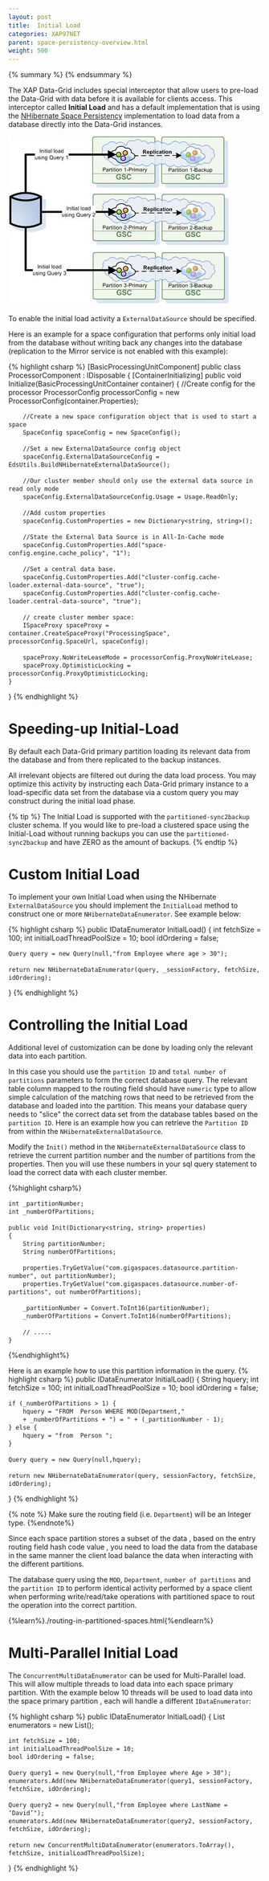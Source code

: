 ```yaml
---
layout: post
title:  Initial Load
categories: XAP97NET
parent: space-persistency-overview.html
weight: 500
---
```



{% summary  %} {% endsummary %}



The XAP Data-Grid includes special interceptor that allow users to pre-load the Data-Grid with data before it is available for clients access. This interceptor called **Initial Load** and has a default implementation that is using the [NHibernate Space Persistency](./hibernate-space-persistency.html) implementation to load data from a database directly into the Data-Grid instances.

![eds_initial_load.jpg](/attachment_files/eds_initial_load.jpg)

To enable the initial load activity a `ExternalDataSource` should be specified.

Here is an example for a space configuration that performs only initial load from the database without writing back any changes into the database (replication to the Mirror service is not enabled with this example):

{% highlight csharp %}
[BasicProcessingUnitComponent]
public class ProcessorComponent : IDisposable
{
	[ContainerInitializing]
	public void Initialize(BasicProcessingUnitContainer container)
	{
		//Create config for the processor
		ProcessorConfig processorConfig = new ProcessorConfig(container.Properties);

		//Create a new space configuration object that is used to start a space
		SpaceConfig spaceConfig = new SpaceConfig();

		//Set a new ExternalDataSource config object
		spaceConfig.ExternalDataSourceConfig = EdsUtils.BuildNHibernateExternalDataSource();

		//Our cluster member should only use the external data source in read only mode
		spaceConfig.ExternalDataSourceConfig.Usage = Usage.ReadOnly;

		//Add custom properties
		spaceConfig.CustomProperties = new Dictionary<string, string>();

		//State the External Data Source is in All-In-Cache mode
		spaceConfig.CustomProperties.Add("space-config.engine.cache_policy", "1");

		//Set a central data base.
		spaceConfig.CustomProperties.Add("cluster-config.cache-loader.external-data-source", "true");
		spaceConfig.CustomProperties.Add("cluster-config.cache-loader.central-data-source", "true");

		// create cluster member space:
		ISpaceProxy spaceProxy = container.CreateSpaceProxy("ProcessingSpace", processorConfig.SpaceUrl, spaceConfig);

		spaceProxy.NoWriteLeaseMode = processorConfig.ProxyNoWriteLease;
		spaceProxy.OptimisticLocking = processorConfig.ProxyOptimisticLocking;
    }
}
{% endhighlight %}

# Speeding-up Initial-Load

By default each Data-Grid primary partition loading its relevant data from the database and from there replicated to the backup instances.

All irrelevant objects are filtered out during the data load process. You may optimize this activity by instructing each Data-Grid primary instance to a load-specific data set from the database via a custom query you may construct during the initial load phase.

{% tip %}
The Initial Load is supported with the `partitioned-sync2backup` cluster schema. If you would like to pre-load a clustered space using the Initial-Load without running backups you can use the `partitioned-sync2backup` and have ZERO as the amount of backups.
{% endtip %}




# Custom Initial Load

To implement your own Initial Load when using the NHibernate `ExternalDataSource` you should implement the `InitialLoad` method to construct one or more `NHibernateDataEnumerator`.
See example below:

{% highlight csharp %}
public IDataEnumerator InitialLoad()
{
	int fetchSize = 100;
	int initialLoadThreadPoolSize = 10;
	bool idOrdering = false;

	Query query = new Query(null,"from Employee where age > 30");

	return new NHibernateDataEnumerator(query, _sessionFactory, fetchSize, idOrdering);
}
{% endhighlight %}



# Controlling the Initial Load

Additional level of customization can be done by loading only the relevant data into each partition.

In this case you should use the `partition ID` and `total number of partitions` parameters to form the correct database query.
The relevant table column mapped to the routing field should have `numeric` type to allow simple calculation of the matching rows that need to be retrieved from the database and loaded into the partition. This means your database query needs to "slice" the correct data set from the database tables based on the `partition ID`.
Here is an example how you can retrieve the `Partition ID` from within the `NHibernateExternalDataSource`.

Modify the `Init()` method in the `NHibernateExternalDataSource` class to retrieve the current partition number and the number of partitions from the properties. Then you will use these numbers in your sql query statement to load the correct data with each cluster member.

{%highlight csharp%}

    int _partitionNumber;
    int _numberOfPartitions;

	public void Init(Dictionary<string, string> properties)
	{
        String partitionNumber;
        String numberOfPartitions;

        properties.TryGetValue("com.gigaspaces.datasource.partition-number", out partitionNumber);
        properties.TryGetValue("com.gigaspaces.datasource.number-of-partitions", out numberOfPartitions);

        _partitionNumber = Convert.ToInt16(partitionNumber);
        _numberOfPartitions = Convert.ToInt16(numberOfPartitions);

        // .....
    }

{%endhighlight%}

Here is an example how to use this partition information in the query.
{% highlight csharp %}
public IDataEnumerator InitialLoad()
{
	String hquery;
	int fetchSize = 100;
	int initialLoadThreadPoolSize = 10;
	bool idOrdering = false;

	if (_numberOfPartitions > 1) {
		hquery = "FROM  Person WHERE MOD(Department,"
		+ _numberOfPartitions + ") = " + (_partitionNumber - 1);
	} else {
		hquery = "from  Person ";
	}

	Query query = new Query(null,hquery);

	return new NHibernateDataEnumerator(query, sessionFactory, fetchSize, idOrdering);
}
{% endhighlight %}



{% note %}
Make sure the routing field (i.e. `Department`) will be an Integer type.
{%endnote%}

Since each space partition stores a subset of the data , based on the entry routing field hash code value , you need to load the data from the database in the same manner the client load balance the data when interacting with the different partitions.

The database query using the `MOD`, `Department`, `number of partitions` and the `partition ID` to perform identical activity performed by a space client when performing write/read/take operations with partitioned space to rout the operation into the correct partition.

{%learn%}./routing-in-partitioned-spaces.html{%endlearn%}

# Multi-Parallel Initial Load

The `ConcurrentMultiDataEnumerator` can be used for Multi-Parallel load. This will allow multiple threads to load data into each space primary partition. With the example below 10 threads will be used to load data into the space primary partition , each will handle a different `IDataEnumerator`:

{% highlight csharp %}
public IDataEnumerator InitialLoad()
{
    List<IDataEnumerator> enumerators = new List<IDataEnumerator>();

	int fetchSize = 100;
	int initialLoadThreadPoolSize = 10;
	bool idOrdering = false;

	Query query1 = new Query(null,"from Employee where Age > 30");
	enumerators.Add(new NHibernateDataEnumerator(query1, sessionFactory, fetchSize, idOrdering);

    Query query2 = new Query(null,"from Employee where LastName = ‘David’");
    enumerators.Add(new NHibernateDataEnumerator(query2, sessionFactory, fetchSize, idOrdering);

    return new ConcurrentMultiDataEnumerator(enumerators.ToArray(), fetchSize, initialLoadThreadPoolSize);
}
{% endhighlight %}

